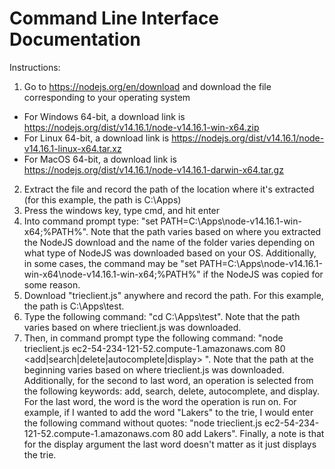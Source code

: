 # Command Line Interface Documentation
Instructions:
1. Go to https://nodejs.org/en/download and download the file corresponding to your operating system
  * For Windows 64-bit, a download link is https://nodejs.org/dist/v14.16.1/node-v14.16.1-win-x64.zip
  * For Linux 64-bit, a download link is https://nodejs.org/dist/v14.16.1/node-v14.16.1-linux-x64.tar.xz
  * For MacOS 64-bit, a download link is https://nodejs.org/dist/v14.16.1/node-v14.16.1-darwin-x64.tar.gz
2. Extract the file and record the path of the location where it's extracted (for this example, the path is C:\Apps)
3. Press the windows key, type cmd, and hit enter
4. Into command prompt type: "set PATH=C:\Apps\node-v14.16.1-win-x64;%PATH%". Note that the path varies based on where you extracted the NodeJS download and the name of the folder varies depending on what type of NodeJS was downloaded based on your OS. Additionally, in some cases, the command may be "set PATH=C:\Apps\node-v14.16.1-win-x64\node-v14.16.1-win-x64;%PATH%" if the NodeJS was copied for some reason.
5. Download "trieclient.js" anywhere and record the path. For this example, the path is C:\Apps\test.
6. Type the following command: "cd C:\Apps\test". Note that the path varies based on where trieclient.js was downloaded.
7. Then, in command prompt type the following command: "node trieclient.js ec2-54-234-121-52.compute-1.amazonaws.com 80 <add|search|delete|autocomplete|display> <data>". Note that the path at the beginning varies based on where trieclient.js was downloaded. Additionally, for the second to last word, an operation is selected from the following keywords: add, search, delete, autocomplete, and display. For the last word, the word is the word the operation is run on. For example, if I wanted to add the word "Lakers" to the trie, I would enter the following command without quotes:
"node trieclient.js ec2-54-234-121-52.compute-1.amazonaws.com 80 add Lakers". Finally, a note is that for the display argument the last word doesn't matter as it just displays the trie.

